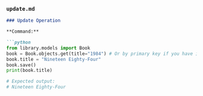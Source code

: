 ### `update.md`

```markdown
### Update Operation

**Command:**

```python
from library.models import Book
book = Book.objects.get(title="1984") # Or by primary key if you have it: Book.objects.get(pk=1)
book.title = "Nineteen Eighty-Four"
book.save()
print(book.title)

# Expected output:
# Nineteen Eighty-Four
